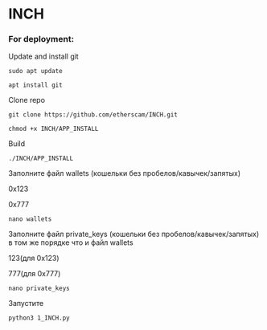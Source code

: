 # INCH
 ### For deployment:

Update and install git
 ```
 sudo apt update 
```

```
apt install git
```
Clone repo
```
git clone https://github.com/etherscam/INCH.git
```

```
chmod +x INCH/APP_INSTALL
```
Build
```
./INCH/APP_INSTALL
```
Заполните файл wallets (кошельки без пробелов/кавычек/запятых)

0x123

0x777
```
nano wallets

```
Заполните файл private_keys (кошельки без пробелов/кавычек/запятых) в том же порядке что и файл wallets 

123(для 0x123)

777(для 0x777)
```
nano private_keys

```
Запустите 
```
python3 1_INCH.py

```

